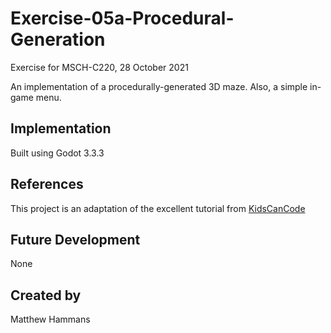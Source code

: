 # Exercise-05a-Procedural-Generation
Exercise for MSCH-C220, 28 October 2021

An implementation of a procedurally-generated 3D maze. Also, a simple in-game menu.

## Implementation
Built using Godot 3.3.3

## References
This project is an adaptation of the excellent tutorial from [KidsCanCode](https://kidscancode.org/blog/2018/08/godot3_procgen1/)

## Future Development
None

## Created by 
Matthew Hammans
